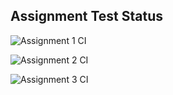 ## Assignment Test Status

![Assignment 1 CI](https://github.com/wilson917/c756-exer/actions/workflows/ci-a1.yml/badge.svg)

![Assignment 2 CI](https://github.com/wilson917/c756-exer/actions/workflows/ci-a2.yml/badge.svg)

![Assignment 3 CI](https://github.com/wilson917/c756-exer/actions/workflows/ci-a3.yml/badge.svg)
